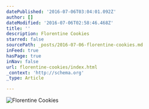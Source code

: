 ```yaml
---
datePublished: '2016-07-06T03:04:01.092Z'
author: []
dateModified: '2016-07-06T02:58:46.468Z'
title: ''
description: Florentine Cookies
starred: false
sourcePath: _posts/2016-07-06-florentine-cookies.md
inFeed: true
hasPage: true
inNav: false
url: florentine-cookies/index.html
_context: 'http://schema.org'
_type: Article

---
```

![Florentine Cookies](https://the-grid-user-content.s3-us-west-2.amazonaws.com/a6fed635-b557-48df-95b0-956b68b8c47e.jpg)
